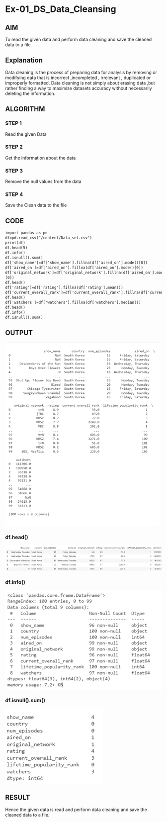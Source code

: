 # Ex-01_DS_Data_Cleansing
## AIM
To read the given data and perform data cleaning and save the cleaned data to a file.

## Explanation
Data cleaning is the process of preparing data for analysis by removing or modifying data that is incorrect ,incompleted , irrelevant , duplicated or improperly formatted. Data cleaning is not simply about erasing data ,but rather finding a way to maximize datasets accuracy without necessarily deleting the information.

## ALGORITHM
### STEP 1
Read the given Data

### STEP 2
Get the information about the data

### STEP 3
Remove the null values from the data

### STEP 4
Save the Clean data to the file

## CODE
```
import pandas as pd
df=pd.read_csv("/content/Data_set.csv")
print(df)
df.head(5)
df.info()
df.isnull().sum()
df['show_name']=df['show_name'].fillna(df['aired_on'].mode()[0])
df['aired_on']=df['aired_on'].fillna(df['aired_on'].mode()[0])
df['original_network']=df['original_network'].fillna(df['aired_on'].mode()[0])
df.head()
df['rating']=df['rating'].fillna(df['rating'].mean())
df['current_overall_rank']=df['current_overall_rank'].fillna(df['current_overall_rank'].mean())
df.head()
df['watchers']=df['watchers'].fillna(df['watchers'].median())
df.head()
df.info()
df.isnull().sum()
```
## OUTPUT
![OUTPUT](https://github.com/dharanielango/Ex-01-Data-Cleaning/blob/main/1.png)
### df.head()
![OUTPUT](https://github.com/dharanielango/Ex-01-Data-Cleaning/blob/main/2.png)
### df.info()
![OUTPUT](https://github.com/dharanielango/Ex-01-Data-Cleaning/blob/main/3.png)
### df.isnull().sum()
![OUTPUT](https://github.com/dharanielango/Ex-01-Data-Cleaning/blob/main/4.png)

## RESULT
Hence the given data is read and perform data cleaning and save the cleaned data to a file.
